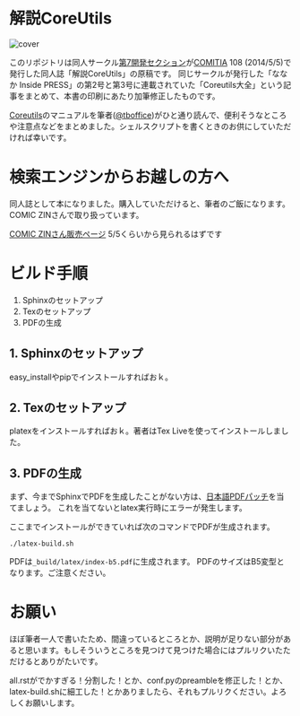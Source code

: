 # 解説CoreUtils

![cover](https://ba96f6cb-a-62cb3a1a-s-sites.googlegroups.com/site/dai7sec/home/CU_sample_0502.jpg "cover")


このリポジトリは同人サークル[第7開発セクション](https://sites.google.com/site/dai7sec/ "第7開発セクション")が[COMITIA](http://www.comitia.co.jp) 108 (2014/5/5)で発行した同人誌「解説CoreUtils」の原稿です。
同じサークルが発行した「ななか Inside PRESS」の第2号と第3号に連載されていた「Coreutils大全」という記事をまとめて、本書の印刷にあたり加筆修正したものです。

[Coreutils](http://www.gnu.org/software/coreutils/ "Coreutils")のマニュアルを筆者([@tboffice](https://twitter.com/tboffice))がひと通り読んで、便利そうなところや注意点などをまとめました。シェルスクリプトを書くときのお供にしていただければ幸いです。

# 検索エンジンからお越しの方へ

同人誌として本になりました。購入していただけると、筆者のご飯になります。COMIC ZINさんで取り扱っています。

[COMIC ZINさん販売ページ](http://shop.comiczin.jp/products/detail.php?product_id=20297) 5/5くらいから見られるはずです

# ビルド手順
1. Sphinxのセットアップ
2. Texのセットアップ
3. PDFの生成

## 1. Sphinxのセットアップ
easy_installやpipでインストールすればおｋ。

## 2. Texのセットアップ
platexをインストールすればおｋ。著者はTex Liveを使ってインストールしました。

## 3. PDFの生成
まず、今までSphinxでPDFを生成したことがない方は、[日本語PDFパッチ](http://sphinx-users.jp/cookbook/pdf/latex.html#sphinxpdf)を当てましょう。
これを当てないとlatex実行時にエラーが発生します。

ここまでインストールができていれば次のコマンドでPDFが生成されます。

```shell
./latex-build.sh
```

PDFは`_build/latex/index-b5.pdf`に生成されます。
PDFのサイズはB5変型となります。ご注意ください。

# お願い
ほぼ筆者一人で書いたため、間違っているところとか、説明が足りない部分があると思います。もしそういうところを見つけて見つけた場合にはプルリクいたただけるとありがたいです。

all.rstがでかすぎる！分割した！とか、conf.pyのpreambleを修正した！とか、latex-build.shに細工した！とかありましたら、それもプルリクください。よろしくお願いします。

